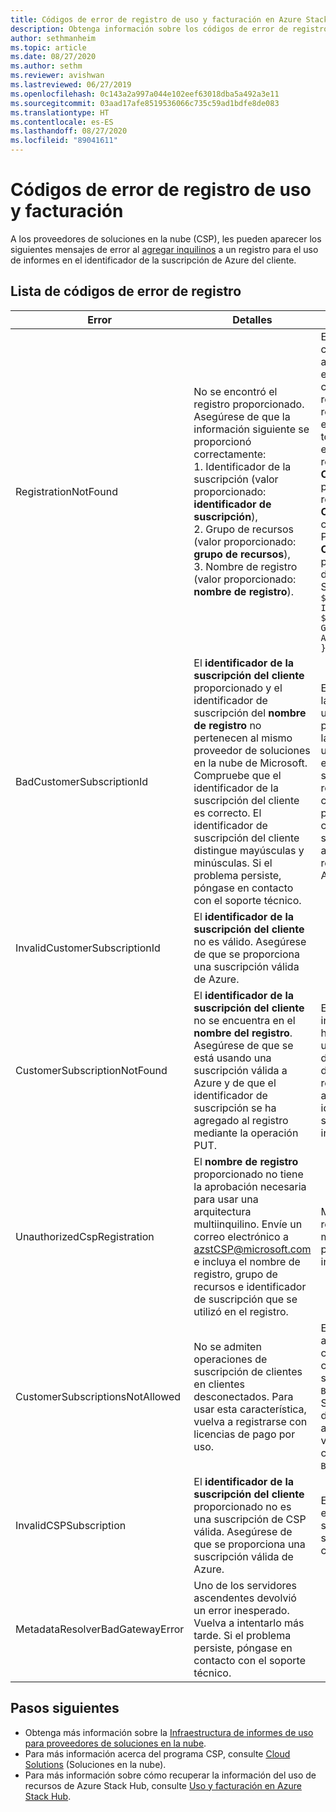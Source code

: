 ```yaml
---
title: Códigos de error de registro de uso y facturación en Azure Stack Hub
description: Obtenga información sobre los códigos de error de registro de uso y facturación en Azure Stack Hub.
author: sethmanheim
ms.topic: article
ms.date: 08/27/2020
ms.author: sethm
ms.reviewer: avishwan
ms.lastreviewed: 06/27/2019
ms.openlocfilehash: 0c143a2a997a044e102eef63018dba5a492a3e11
ms.sourcegitcommit: 03aad17afe8519536066c735c59ad1bdfe8de083
ms.translationtype: HT
ms.contentlocale: es-ES
ms.lasthandoff: 08/27/2020
ms.locfileid: "89041611"
---
```

# <a name="usage-and-billing-registration-error-codes"></a>Códigos de error de registro de uso y facturación

A los proveedores de soluciones en la nube (CSP), les pueden aparecer los siguientes mensajes de error al [agregar inquilinos](azure-stack-csp-ref-operations.md#add-tenant-to-registration) a un registro para el uso de informes en el identificador de la suscripción de Azure del cliente.

## <a name="list-of-registration-error-codes"></a>Lista de códigos de error de registro

| Error   | Detalles  | Comentarios  |
|---|---|---|
| RegistrationNotFound | No se encontró el registro proporcionado. Asegúrese de que la información siguiente se proporcionó correctamente:<br>1. Identificador de la suscripción (valor proporcionado: **identificador de suscripción**),<br>2. Grupo de recursos (valor proporcionado: **grupo de recursos**),<br>3. Nombre de registro (valor proporcionado: **nombre de registro**). | Este error suele producirse cuando la información que apunta al registro inicial no es correcta. Si necesita comprobar el grupo de recursos y el nombre del registro, puede encontrarlo en Azure Portal al enumerar todos los recursos. Si encuentra más de un recurso de registro, busque **CloudDeploymentID** en las propiedades y seleccione el registro cuyo **CloudDeploymentID** coincida con el de su nube. Para buscar el objeto **CloudDeploymentID**, puede usar este comando de PowerShell en Azure Stack Hub:<br>`$azureStackStampInfo = Invoke-Command -Session $session -ScriptBlock { Get-AzureStackStampInformation }` |
| BadCustomerSubscriptionId | El **identificador de la suscripción del cliente** proporcionado y el identificador de suscripción del **nombre de registro** no pertenecen al mismo proveedor de soluciones en la nube de Microsoft. Compruebe que el identificador de la suscripción del cliente es correcto. El identificador de suscripción del cliente distingue mayúsculas y minúsculas. Si el problema persiste, póngase en contacto con el soporte técnico. | Este error aparece cuando la suscripción del cliente es una suscripción de proveedor de soluciones en la nube, pero se transfiere a un asociado de CSP que no es al que se transfiere la suscripción utilizada en el registro inicial. Esta comprobación se realiza para evitar una situación cuya consecuencia podría ser que se facturara a un asociado de CSP que no es responsable del uso de Azure Stack Hub. |
| InvalidCustomerSubscriptionId  | El **identificador de la suscripción del cliente** no es válido. Asegúrese de que se proporciona una suscripción válida de Azure. |   |
| CustomerSubscriptionNotFound  | El **identificador de la suscripción del cliente** no se encuentra en el **nombre del registro**. Asegúrese de que se está usando una suscripción válida a Azure y de que el identificador de suscripción se ha agregado al registro mediante la operación PUT. | Este error se produce al intentar comprobar que se ha agregado un inquilino a una suscripción, pero no se detecta que la suscripción del cliente está asociada al registro. El cliente no se ha agregado al registro o el identificador de suscripción se ha escrito incorrectamente. |
| UnauthorizedCspRegistration | El **nombre de registro** proporcionado no tiene la aprobación necesaria para usar una arquitectura multiinquilino. Envíe un correo electrónico a azstCSP@microsoft.com e incluya el nombre de registro, grupo de recursos e identificador de suscripción que se utilizó en el registro. | Microsoft debe aprobar un registro para el modo multiinquilino para que pueda empezar a agregarle inquilinos. |
| CustomerSubscriptionsNotAllowed | No se admiten operaciones de suscripción de clientes en clientes desconectados. Para usar esta característica, vuelva a registrarse con licencias de pago por uso. | El registro al que intenta agregar inquilinos es de capacidad. Por tanto, cuando se creó el registro, se usó el parámetro `BillingModel Capacity`. Solo se permiten registros de pago por uso para agregar inquilinos. Debe volver a realizar el registro con el parámetro `BillingModel PayAsYouUse`. |
| InvalidCSPSubscription | El **identificador de la suscripción del cliente** proporcionado no es una suscripción de CSP válida. Asegúrese de que se proporciona una suscripción válida de Azure. | Es muy probable que el error se deba a que la suscripción del cliente no se ha escrito correctamente. |
| MetadataResolverBadGatewayError | Uno de los servidores ascendentes devolvió un error inesperado. Vuelva a intentarlo más tarde. Si el problema persiste, póngase en contacto con el soporte técnico. |

## <a name="next-steps"></a>Pasos siguientes

- Obtenga más información sobre la [Infraestructura de informes de uso para proveedores de soluciones en la nube](azure-stack-csp-ref-infrastructure.md).
- Para más información acerca del programa CSP, consulte [Cloud Solutions](https://partner.microsoft.com/solutions/microsoft-cloud-solutions) (Soluciones en la nube).
- Para más información sobre cómo recuperar la información del uso de recursos de Azure Stack Hub, consulte [Uso y facturación en Azure Stack Hub](azure-stack-billing-and-chargeback.md).
